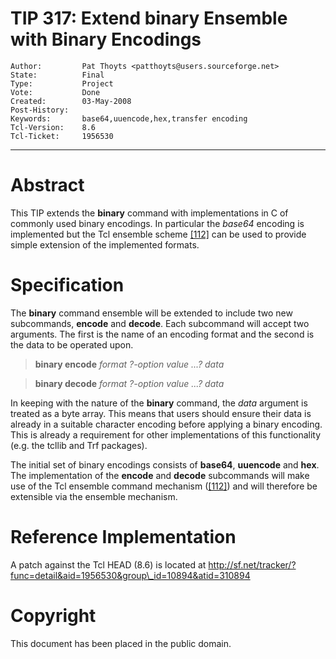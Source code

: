 # TIP 317: Extend binary Ensemble with Binary Encodings
	Author:         Pat Thoyts <patthoyts@users.sourceforge.net>
	State:          Final
	Type:           Project
	Vote:           Done
	Created:        03-May-2008
	Post-History:   
	Keywords:       base64,uuencode,hex,transfer encoding
	Tcl-Version:    8.6
	Tcl-Ticket:     1956530
-----

# Abstract

This TIP extends the **binary** command with implementations in C of
commonly used binary encodings. In particular the _base64_ encoding is
implemented but the Tcl ensemble scheme [[112]](112.md) can be used to provide simple
extension of the implemented formats.

# Specification

The **binary** command ensemble will be extended to include two new
subcommands, **encode** and **decode**. Each subcommand will accept two
arguments. The first is the name of an encoding format and the second is the
data to be operated upon.

 > **binary encode** _format ?-option value ...? data_

 > **binary decode** _format ?-option value ...? data_

In keeping with the nature of the **binary** command, the _data_ argument
is treated as a byte array. This means that users should ensure their data is
already in a suitable character encoding before applying a binary encoding.
This is already a requirement for other implementations of this functionality
\(e.g. the tcllib and Trf packages\).

The initial set of binary encodings consists of **base64**, **uuencode**
and **hex**. The implementation of the **encode** and **decode**
subcommands will make use of the Tcl ensemble command mechanism \([[112]](112.md)\) and
will therefore be extensible via the ensemble mechanism.

# Reference Implementation

A patch against the Tcl HEAD \(8.6\) is located at
<http://sf.net/tracker/?func=detail&aid=1956530&group\_id=10894&atid=310894>

# Copyright

This document has been placed in the public domain.

